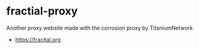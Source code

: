 # fractial-proxy
Another proxy website made with the corrosion proxy by TitaniumNetwork
- https://fracital.org
